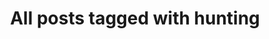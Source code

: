 ---
layout: tag
title: "All posts tagged with hunting"
permalink: /weblog/tags/hunting/
taxonomy: hunting
---